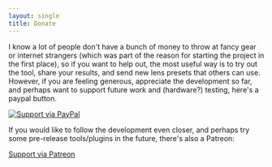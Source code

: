 ```yaml
---
layout: single
title: Donate
---
```


I know a lot of people don't have a bunch of money to throw at fancy gear or internet strangers (which was part of the reason for starting the project in the first place), so if you want to help out, the most useful way is to try out the tool, share your results, and send new lens presets that others can use. However, if you are feeling generous, appreciate the development so far, and perhaps want to support future work and (hardware?) testing, here's a paypal button.

[![Support via PayPal](https://cdn.jsdelivr.net/gh/twolfson/paypal-github-button@1.0.0/dist/button.svg)](http://paypal.me/chenelvin)

If you would like to follow the development even closer, and perhaps try some pre-release tools/plugins in the future, there's also a Patreon:

<a href="https://patreon.com/elvinchen" class="btn btn--info btn--large">Support via Patreon</a>

